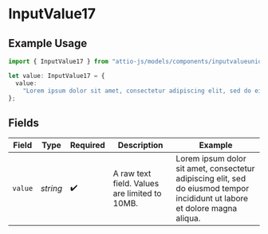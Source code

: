 # InputValue17

## Example Usage

```typescript
import { InputValue17 } from "attio-js/models/components/inputvalueunion.js";

let value: InputValue17 = {
  value:
    "Lorem ipsum dolor sit amet, consectetur adipiscing elit, sed do eiusmod tempor incididunt ut labore et dolore magna aliqua.",
};
```

## Fields

| Field                                                                                                                       | Type                                                                                                                        | Required                                                                                                                    | Description                                                                                                                 | Example                                                                                                                     |
| --------------------------------------------------------------------------------------------------------------------------- | --------------------------------------------------------------------------------------------------------------------------- | --------------------------------------------------------------------------------------------------------------------------- | --------------------------------------------------------------------------------------------------------------------------- | --------------------------------------------------------------------------------------------------------------------------- |
| `value`                                                                                                                     | *string*                                                                                                                    | :heavy_check_mark:                                                                                                          | A raw text field. Values are limited to 10MB.                                                                               | Lorem ipsum dolor sit amet, consectetur adipiscing elit, sed do eiusmod tempor incididunt ut labore et dolore magna aliqua. |